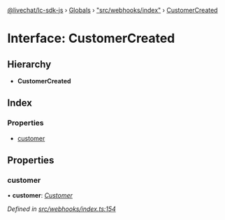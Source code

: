 [@livechat/lc-sdk-js](../README.md) › [Globals](../globals.md) › ["src/webhooks/index"](../modules/_src_webhooks_index_.md) › [CustomerCreated](_src_webhooks_index_.customercreated.md)

# Interface: CustomerCreated

## Hierarchy

* **CustomerCreated**

## Index

### Properties

* [customer](_src_webhooks_index_.customercreated.md#customer)

## Properties

###  customer

• **customer**: *[Customer](_src_objects_index_.customer.md)*

*Defined in [src/webhooks/index.ts:154](https://github.com/livechat/lc-sdk-js/blob/3cb601c/src/webhooks/index.ts#L154)*

